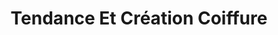 ---
title: "Tendance Et Création Coiffure"
url: /annecy/tendance-et-creation-coiffure/
shop: coiffeur
---